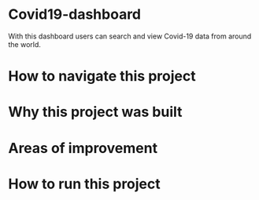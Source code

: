 # Covid19-dashboard
With this dashboard users can search and view Covid-19 data from around the world.
# How to navigate this project


# Why this project was built


# Areas of improvement

# How to run this project
